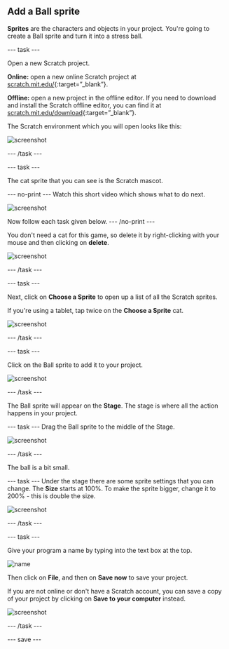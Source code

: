 ## Add a Ball sprite

__Sprites__ are the characters and objects in your project. You're going to create a Ball sprite and turn it into a stress ball.

--- task ---

Open a new Scratch project.

**Online:** open a new online Scratch project at [scratch.mit.edu/](https://scratch.mit.edu/projects/editor/?getStarted){:target=”_blank”}.

**Offline:** open a new project in the offline editor. If you need to download and install the Scratch offline editor, you can find it at [scratch.mit.edu/download](https://scratch.mit.edu/download){:target=”_blank”}.

The Scratch environment which you will open looks like this:

![screenshot](images/balls-scratch.png)

--- /task ---

--- task ---

The cat sprite that you can see is the Scratch mascot. 

--- no-print ---
Watch this short video which shows what to do next.

![screenshot](images/balls-step2.gif) 

Now follow each task given below.
--- /no-print ---

You don't need a cat for this game, so delete it by right-clicking with your mouse and then clicking on **delete**.

![screenshot](images/balls-delete-annotated.png)

--- /task ---

--- task ---

Next, click on **Choose a Sprite** to open up a list of all the Scratch sprites.

If you're using a tablet, tap twice on the **Choose a Sprite** cat.

![screenshot](images/balls-choose-sprite.png)

--- /task ---

--- task ---

Click on the Ball sprite to add it to your project.

![screenshot](images/balls-sprite-ball.png)

--- /task ---

The Ball sprite will appear on the **Stage**. The stage is where all the action happens in your project. 

--- task ---
Drag the Ball sprite to the middle of the Stage. 

![screenshot](images/balls-stage-ball.png)

--- /task ---

The ball is a bit small. 

--- task ---
Under the stage there are some sprite settings that you can change. The **Size** starts at 100%. To make the sprite bigger, change it to 200% - this is double the size. 

![screenshot](images/balls-size-200.png)

--- /task ---

--- task ---

Give your program a name by typing into the text box at the top.

![name](images/balls-name-annotated.png)

Then click on **File**, and then on **Save now** to save your project.

If you are not online or don't have a Scratch account, you can save a copy of your project by clicking on **Save to your computer** instead.

![screenshot](images/balls-save.png)

--- /task ---

--- save ---
